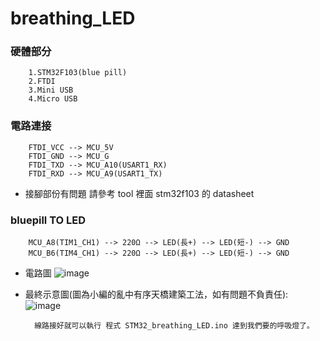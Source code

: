 breathing_LED 
========================================

###  硬體部分

        1.STM32F103(blue pill)
        2.FTDI
        3.Mini USB
        4.Micro USB

### 電路連接


        FTDI_VCC --> MCU_5V
        FTDI_GND --> MCU_G
        FTDI_TXD --> MCU_A10(USART1_RX)
        FTDI_RXD --> MCU_A9(USART1_TX)

* 接腳部份有問題 請參考 tool 裡面 stm32f103 的 datasheet

### bluepill TO LED

        MCU_A8(TIM1_CH1) --> 220Ω --> LED(長+) --> LED(短-) --> GND
        MCU_B6(TIM4_CH1) --> 220Ω --> LED(長+) --> LED(短-) --> GND

* 電路圖
![image](https://github.com/VirtuosoRoboticsOfficial/STM32_with_ArduinoIDE/blob/master/picture/FTDI_STM32_LED-1.png)

* 最終示意圖(圖為小編的亂中有序天橋建築工法，如有問題不負責任):
![image](https://github.com/VirtuosoRoboticsOfficial/STM32_with_ArduinoIDE/blob/master/picture/circuit.jpg)

        線路接好就可以執行 程式 STM32_breathing_LED.ino 達到我們要的呼吸燈了。
